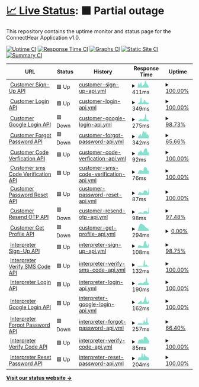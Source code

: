 # [📈 Live Status](https://ConnectHear.github.io/v1-app-uptime): <!--live status--> **🟧 Partial outage**

This repository contains the uptime monitor and status page for the ConnectHear Application v1.0.

[![Uptime CI](https://github.com/ConnectHear/v1-app-uptime/workflows/Uptime%20CI/badge.svg)](https://github.com/ConnectHear/v1-app-uptime/actions?query=workflow%3A%22Uptime+CI%22)
[![Response Time CI](https://github.com/ConnectHear/v1-app-uptime/workflows/Response%20Time%20CI/badge.svg)](https://github.com/ConnectHear/v1-app-uptime/actions?query=workflow%3A%22Response+Time+CI%22)
[![Graphs CI](https://github.com/ConnectHear/v1-app-uptime/workflows/Graphs%20CI/badge.svg)](https://github.com/ConnectHear/v1-app-uptime/actions?query=workflow%3A%22Graphs+CI%22)
[![Static Site CI](https://github.com/ConnectHear/v1-app-uptime/workflows/Static%20Site%20CI/badge.svg)](https://github.com/ConnectHear/v1-app-uptime/actions?query=workflow%3A%22Static+Site+CI%22)
[![Summary CI](https://github.com/ConnectHear/v1-app-uptime/workflows/Summary%20CI/badge.svg)](https://github.com/ConnectHear/v1-app-uptime/actions?query=workflow%3A%22Summary+CI%22)

<!--start: status pages-->
<!-- This summary is generated by Upptime (https://github.com/upptime/upptime) -->
<!-- Do not edit this manually, your changes will be overwritten -->
<!-- prettier-ignore -->
| URL | Status | History | Response Time | Uptime |
| --- | ------ | ------- | ------------- | ------ |
| <img alt="" src="https://icons.duckduckgo.com/ip3/app.connecthear.org.ico" height="13"> [Customer Sign-Up API](https://app.connecthear.org/api/v1/customer/sign-up) | 🟩 Up | [customer-sign-up-api.yml](https://github.com/ConnectHear/v1-app-uptime/commits/HEAD/history/customer-sign-up-api.yml) | <details><summary><img alt="Response time graph" src="./graphs/customer-sign-up-api/response-time-week.png" height="20"> 411ms</summary><br><a href="https://connecthear.github.io/v1-app-uptime/history/customer-sign-up-api"><img alt="Response time 411" src="https://img.shields.io/endpoint?url=https%3A%2F%2Fraw.githubusercontent.com%2FConnectHear%2Fv1-app-uptime%2FHEAD%2Fapi%2Fcustomer-sign-up-api%2Fresponse-time.json"></a><br><a href="https://connecthear.github.io/v1-app-uptime/history/customer-sign-up-api"><img alt="24-hour response time 411" src="https://img.shields.io/endpoint?url=https%3A%2F%2Fraw.githubusercontent.com%2FConnectHear%2Fv1-app-uptime%2FHEAD%2Fapi%2Fcustomer-sign-up-api%2Fresponse-time-day.json"></a><br><a href="https://connecthear.github.io/v1-app-uptime/history/customer-sign-up-api"><img alt="7-day response time 411" src="https://img.shields.io/endpoint?url=https%3A%2F%2Fraw.githubusercontent.com%2FConnectHear%2Fv1-app-uptime%2FHEAD%2Fapi%2Fcustomer-sign-up-api%2Fresponse-time-week.json"></a><br><a href="https://connecthear.github.io/v1-app-uptime/history/customer-sign-up-api"><img alt="30-day response time 411" src="https://img.shields.io/endpoint?url=https%3A%2F%2Fraw.githubusercontent.com%2FConnectHear%2Fv1-app-uptime%2FHEAD%2Fapi%2Fcustomer-sign-up-api%2Fresponse-time-month.json"></a><br><a href="https://connecthear.github.io/v1-app-uptime/history/customer-sign-up-api"><img alt="1-year response time 411" src="https://img.shields.io/endpoint?url=https%3A%2F%2Fraw.githubusercontent.com%2FConnectHear%2Fv1-app-uptime%2FHEAD%2Fapi%2Fcustomer-sign-up-api%2Fresponse-time-year.json"></a></details> | <details><summary><a href="https://connecthear.github.io/v1-app-uptime/history/customer-sign-up-api">100.00%</a></summary><a href="https://connecthear.github.io/v1-app-uptime/history/customer-sign-up-api"><img alt="All-time uptime 100.00%" src="https://img.shields.io/endpoint?url=https%3A%2F%2Fraw.githubusercontent.com%2FConnectHear%2Fv1-app-uptime%2FHEAD%2Fapi%2Fcustomer-sign-up-api%2Fuptime.json"></a><br><a href="https://connecthear.github.io/v1-app-uptime/history/customer-sign-up-api"><img alt="24-hour uptime 100.00%" src="https://img.shields.io/endpoint?url=https%3A%2F%2Fraw.githubusercontent.com%2FConnectHear%2Fv1-app-uptime%2FHEAD%2Fapi%2Fcustomer-sign-up-api%2Fuptime-day.json"></a><br><a href="https://connecthear.github.io/v1-app-uptime/history/customer-sign-up-api"><img alt="7-day uptime 100.00%" src="https://img.shields.io/endpoint?url=https%3A%2F%2Fraw.githubusercontent.com%2FConnectHear%2Fv1-app-uptime%2FHEAD%2Fapi%2Fcustomer-sign-up-api%2Fuptime-week.json"></a><br><a href="https://connecthear.github.io/v1-app-uptime/history/customer-sign-up-api"><img alt="30-day uptime 100.00%" src="https://img.shields.io/endpoint?url=https%3A%2F%2Fraw.githubusercontent.com%2FConnectHear%2Fv1-app-uptime%2FHEAD%2Fapi%2Fcustomer-sign-up-api%2Fuptime-month.json"></a><br><a href="https://connecthear.github.io/v1-app-uptime/history/customer-sign-up-api"><img alt="1-year uptime 100.00%" src="https://img.shields.io/endpoint?url=https%3A%2F%2Fraw.githubusercontent.com%2FConnectHear%2Fv1-app-uptime%2FHEAD%2Fapi%2Fcustomer-sign-up-api%2Fuptime-year.json"></a></details>
| <img alt="" src="https://icons.duckduckgo.com/ip3/app.connecthear.org.ico" height="13"> [Customer Login API](https://app.connecthear.org/api/v1/customer/login) | 🟩 Up | [customer-login-api.yml](https://github.com/ConnectHear/v1-app-uptime/commits/HEAD/history/customer-login-api.yml) | <details><summary><img alt="Response time graph" src="./graphs/customer-login-api/response-time-week.png" height="20"> 349ms</summary><br><a href="https://connecthear.github.io/v1-app-uptime/history/customer-login-api"><img alt="Response time 349" src="https://img.shields.io/endpoint?url=https%3A%2F%2Fraw.githubusercontent.com%2FConnectHear%2Fv1-app-uptime%2FHEAD%2Fapi%2Fcustomer-login-api%2Fresponse-time.json"></a><br><a href="https://connecthear.github.io/v1-app-uptime/history/customer-login-api"><img alt="24-hour response time 349" src="https://img.shields.io/endpoint?url=https%3A%2F%2Fraw.githubusercontent.com%2FConnectHear%2Fv1-app-uptime%2FHEAD%2Fapi%2Fcustomer-login-api%2Fresponse-time-day.json"></a><br><a href="https://connecthear.github.io/v1-app-uptime/history/customer-login-api"><img alt="7-day response time 349" src="https://img.shields.io/endpoint?url=https%3A%2F%2Fraw.githubusercontent.com%2FConnectHear%2Fv1-app-uptime%2FHEAD%2Fapi%2Fcustomer-login-api%2Fresponse-time-week.json"></a><br><a href="https://connecthear.github.io/v1-app-uptime/history/customer-login-api"><img alt="30-day response time 349" src="https://img.shields.io/endpoint?url=https%3A%2F%2Fraw.githubusercontent.com%2FConnectHear%2Fv1-app-uptime%2FHEAD%2Fapi%2Fcustomer-login-api%2Fresponse-time-month.json"></a><br><a href="https://connecthear.github.io/v1-app-uptime/history/customer-login-api"><img alt="1-year response time 349" src="https://img.shields.io/endpoint?url=https%3A%2F%2Fraw.githubusercontent.com%2FConnectHear%2Fv1-app-uptime%2FHEAD%2Fapi%2Fcustomer-login-api%2Fresponse-time-year.json"></a></details> | <details><summary><a href="https://connecthear.github.io/v1-app-uptime/history/customer-login-api">100.00%</a></summary><a href="https://connecthear.github.io/v1-app-uptime/history/customer-login-api"><img alt="All-time uptime 100.00%" src="https://img.shields.io/endpoint?url=https%3A%2F%2Fraw.githubusercontent.com%2FConnectHear%2Fv1-app-uptime%2FHEAD%2Fapi%2Fcustomer-login-api%2Fuptime.json"></a><br><a href="https://connecthear.github.io/v1-app-uptime/history/customer-login-api"><img alt="24-hour uptime 100.00%" src="https://img.shields.io/endpoint?url=https%3A%2F%2Fraw.githubusercontent.com%2FConnectHear%2Fv1-app-uptime%2FHEAD%2Fapi%2Fcustomer-login-api%2Fuptime-day.json"></a><br><a href="https://connecthear.github.io/v1-app-uptime/history/customer-login-api"><img alt="7-day uptime 100.00%" src="https://img.shields.io/endpoint?url=https%3A%2F%2Fraw.githubusercontent.com%2FConnectHear%2Fv1-app-uptime%2FHEAD%2Fapi%2Fcustomer-login-api%2Fuptime-week.json"></a><br><a href="https://connecthear.github.io/v1-app-uptime/history/customer-login-api"><img alt="30-day uptime 100.00%" src="https://img.shields.io/endpoint?url=https%3A%2F%2Fraw.githubusercontent.com%2FConnectHear%2Fv1-app-uptime%2FHEAD%2Fapi%2Fcustomer-login-api%2Fuptime-month.json"></a><br><a href="https://connecthear.github.io/v1-app-uptime/history/customer-login-api"><img alt="1-year uptime 100.00%" src="https://img.shields.io/endpoint?url=https%3A%2F%2Fraw.githubusercontent.com%2FConnectHear%2Fv1-app-uptime%2FHEAD%2Fapi%2Fcustomer-login-api%2Fuptime-year.json"></a></details>
| <img alt="" src="https://icons.duckduckgo.com/ip3/app.connecthear.org.ico" height="13"> [Customer Google Login API](https://app.connecthear.org/api/v1/customer/google-login) | 🟥 Down | [customer-google-login-api.yml](https://github.com/ConnectHear/v1-app-uptime/commits/HEAD/history/customer-google-login-api.yml) | <details><summary><img alt="Response time graph" src="./graphs/customer-google-login-api/response-time-week.png" height="20"> 275ms</summary><br><a href="https://connecthear.github.io/v1-app-uptime/history/customer-google-login-api"><img alt="Response time 275" src="https://img.shields.io/endpoint?url=https%3A%2F%2Fraw.githubusercontent.com%2FConnectHear%2Fv1-app-uptime%2FHEAD%2Fapi%2Fcustomer-google-login-api%2Fresponse-time.json"></a><br><a href="https://connecthear.github.io/v1-app-uptime/history/customer-google-login-api"><img alt="24-hour response time 275" src="https://img.shields.io/endpoint?url=https%3A%2F%2Fraw.githubusercontent.com%2FConnectHear%2Fv1-app-uptime%2FHEAD%2Fapi%2Fcustomer-google-login-api%2Fresponse-time-day.json"></a><br><a href="https://connecthear.github.io/v1-app-uptime/history/customer-google-login-api"><img alt="7-day response time 275" src="https://img.shields.io/endpoint?url=https%3A%2F%2Fraw.githubusercontent.com%2FConnectHear%2Fv1-app-uptime%2FHEAD%2Fapi%2Fcustomer-google-login-api%2Fresponse-time-week.json"></a><br><a href="https://connecthear.github.io/v1-app-uptime/history/customer-google-login-api"><img alt="30-day response time 275" src="https://img.shields.io/endpoint?url=https%3A%2F%2Fraw.githubusercontent.com%2FConnectHear%2Fv1-app-uptime%2FHEAD%2Fapi%2Fcustomer-google-login-api%2Fresponse-time-month.json"></a><br><a href="https://connecthear.github.io/v1-app-uptime/history/customer-google-login-api"><img alt="1-year response time 275" src="https://img.shields.io/endpoint?url=https%3A%2F%2Fraw.githubusercontent.com%2FConnectHear%2Fv1-app-uptime%2FHEAD%2Fapi%2Fcustomer-google-login-api%2Fresponse-time-year.json"></a></details> | <details><summary><a href="https://connecthear.github.io/v1-app-uptime/history/customer-google-login-api">98.73%</a></summary><a href="https://connecthear.github.io/v1-app-uptime/history/customer-google-login-api"><img alt="All-time uptime 98.73%" src="https://img.shields.io/endpoint?url=https%3A%2F%2Fraw.githubusercontent.com%2FConnectHear%2Fv1-app-uptime%2FHEAD%2Fapi%2Fcustomer-google-login-api%2Fuptime.json"></a><br><a href="https://connecthear.github.io/v1-app-uptime/history/customer-google-login-api"><img alt="24-hour uptime 98.73%" src="https://img.shields.io/endpoint?url=https%3A%2F%2Fraw.githubusercontent.com%2FConnectHear%2Fv1-app-uptime%2FHEAD%2Fapi%2Fcustomer-google-login-api%2Fuptime-day.json"></a><br><a href="https://connecthear.github.io/v1-app-uptime/history/customer-google-login-api"><img alt="7-day uptime 98.73%" src="https://img.shields.io/endpoint?url=https%3A%2F%2Fraw.githubusercontent.com%2FConnectHear%2Fv1-app-uptime%2FHEAD%2Fapi%2Fcustomer-google-login-api%2Fuptime-week.json"></a><br><a href="https://connecthear.github.io/v1-app-uptime/history/customer-google-login-api"><img alt="30-day uptime 98.73%" src="https://img.shields.io/endpoint?url=https%3A%2F%2Fraw.githubusercontent.com%2FConnectHear%2Fv1-app-uptime%2FHEAD%2Fapi%2Fcustomer-google-login-api%2Fuptime-month.json"></a><br><a href="https://connecthear.github.io/v1-app-uptime/history/customer-google-login-api"><img alt="1-year uptime 98.73%" src="https://img.shields.io/endpoint?url=https%3A%2F%2Fraw.githubusercontent.com%2FConnectHear%2Fv1-app-uptime%2FHEAD%2Fapi%2Fcustomer-google-login-api%2Fuptime-year.json"></a></details>
| <img alt="" src="https://icons.duckduckgo.com/ip3/app.connecthear.org.ico" height="13"> [Customer Forgot Password API](https://app.connecthear.org/api/v1/customer/forgot-password) | 🟥 Down | [customer-forgot-password-api.yml](https://github.com/ConnectHear/v1-app-uptime/commits/HEAD/history/customer-forgot-password-api.yml) | <details><summary><img alt="Response time graph" src="./graphs/customer-forgot-password-api/response-time-week.png" height="20"> 342ms</summary><br><a href="https://connecthear.github.io/v1-app-uptime/history/customer-forgot-password-api"><img alt="Response time 342" src="https://img.shields.io/endpoint?url=https%3A%2F%2Fraw.githubusercontent.com%2FConnectHear%2Fv1-app-uptime%2FHEAD%2Fapi%2Fcustomer-forgot-password-api%2Fresponse-time.json"></a><br><a href="https://connecthear.github.io/v1-app-uptime/history/customer-forgot-password-api"><img alt="24-hour response time 342" src="https://img.shields.io/endpoint?url=https%3A%2F%2Fraw.githubusercontent.com%2FConnectHear%2Fv1-app-uptime%2FHEAD%2Fapi%2Fcustomer-forgot-password-api%2Fresponse-time-day.json"></a><br><a href="https://connecthear.github.io/v1-app-uptime/history/customer-forgot-password-api"><img alt="7-day response time 342" src="https://img.shields.io/endpoint?url=https%3A%2F%2Fraw.githubusercontent.com%2FConnectHear%2Fv1-app-uptime%2FHEAD%2Fapi%2Fcustomer-forgot-password-api%2Fresponse-time-week.json"></a><br><a href="https://connecthear.github.io/v1-app-uptime/history/customer-forgot-password-api"><img alt="30-day response time 342" src="https://img.shields.io/endpoint?url=https%3A%2F%2Fraw.githubusercontent.com%2FConnectHear%2Fv1-app-uptime%2FHEAD%2Fapi%2Fcustomer-forgot-password-api%2Fresponse-time-month.json"></a><br><a href="https://connecthear.github.io/v1-app-uptime/history/customer-forgot-password-api"><img alt="1-year response time 342" src="https://img.shields.io/endpoint?url=https%3A%2F%2Fraw.githubusercontent.com%2FConnectHear%2Fv1-app-uptime%2FHEAD%2Fapi%2Fcustomer-forgot-password-api%2Fresponse-time-year.json"></a></details> | <details><summary><a href="https://connecthear.github.io/v1-app-uptime/history/customer-forgot-password-api">65.66%</a></summary><a href="https://connecthear.github.io/v1-app-uptime/history/customer-forgot-password-api"><img alt="All-time uptime 65.66%" src="https://img.shields.io/endpoint?url=https%3A%2F%2Fraw.githubusercontent.com%2FConnectHear%2Fv1-app-uptime%2FHEAD%2Fapi%2Fcustomer-forgot-password-api%2Fuptime.json"></a><br><a href="https://connecthear.github.io/v1-app-uptime/history/customer-forgot-password-api"><img alt="24-hour uptime 65.66%" src="https://img.shields.io/endpoint?url=https%3A%2F%2Fraw.githubusercontent.com%2FConnectHear%2Fv1-app-uptime%2FHEAD%2Fapi%2Fcustomer-forgot-password-api%2Fuptime-day.json"></a><br><a href="https://connecthear.github.io/v1-app-uptime/history/customer-forgot-password-api"><img alt="7-day uptime 65.66%" src="https://img.shields.io/endpoint?url=https%3A%2F%2Fraw.githubusercontent.com%2FConnectHear%2Fv1-app-uptime%2FHEAD%2Fapi%2Fcustomer-forgot-password-api%2Fuptime-week.json"></a><br><a href="https://connecthear.github.io/v1-app-uptime/history/customer-forgot-password-api"><img alt="30-day uptime 65.66%" src="https://img.shields.io/endpoint?url=https%3A%2F%2Fraw.githubusercontent.com%2FConnectHear%2Fv1-app-uptime%2FHEAD%2Fapi%2Fcustomer-forgot-password-api%2Fuptime-month.json"></a><br><a href="https://connecthear.github.io/v1-app-uptime/history/customer-forgot-password-api"><img alt="1-year uptime 65.66%" src="https://img.shields.io/endpoint?url=https%3A%2F%2Fraw.githubusercontent.com%2FConnectHear%2Fv1-app-uptime%2FHEAD%2Fapi%2Fcustomer-forgot-password-api%2Fuptime-year.json"></a></details>
| <img alt="" src="https://icons.duckduckgo.com/ip3/app.connecthear.org.ico" height="13"> [Customer Code Verfication API](https://app.connecthear.org/api/v1/customer/verify-code) | 🟩 Up | [customer-code-verfication-api.yml](https://github.com/ConnectHear/v1-app-uptime/commits/HEAD/history/customer-code-verfication-api.yml) | <details><summary><img alt="Response time graph" src="./graphs/customer-code-verfication-api/response-time-week.png" height="20"> 92ms</summary><br><a href="https://connecthear.github.io/v1-app-uptime/history/customer-code-verfication-api"><img alt="Response time 92" src="https://img.shields.io/endpoint?url=https%3A%2F%2Fraw.githubusercontent.com%2FConnectHear%2Fv1-app-uptime%2FHEAD%2Fapi%2Fcustomer-code-verfication-api%2Fresponse-time.json"></a><br><a href="https://connecthear.github.io/v1-app-uptime/history/customer-code-verfication-api"><img alt="24-hour response time 92" src="https://img.shields.io/endpoint?url=https%3A%2F%2Fraw.githubusercontent.com%2FConnectHear%2Fv1-app-uptime%2FHEAD%2Fapi%2Fcustomer-code-verfication-api%2Fresponse-time-day.json"></a><br><a href="https://connecthear.github.io/v1-app-uptime/history/customer-code-verfication-api"><img alt="7-day response time 92" src="https://img.shields.io/endpoint?url=https%3A%2F%2Fraw.githubusercontent.com%2FConnectHear%2Fv1-app-uptime%2FHEAD%2Fapi%2Fcustomer-code-verfication-api%2Fresponse-time-week.json"></a><br><a href="https://connecthear.github.io/v1-app-uptime/history/customer-code-verfication-api"><img alt="30-day response time 92" src="https://img.shields.io/endpoint?url=https%3A%2F%2Fraw.githubusercontent.com%2FConnectHear%2Fv1-app-uptime%2FHEAD%2Fapi%2Fcustomer-code-verfication-api%2Fresponse-time-month.json"></a><br><a href="https://connecthear.github.io/v1-app-uptime/history/customer-code-verfication-api"><img alt="1-year response time 92" src="https://img.shields.io/endpoint?url=https%3A%2F%2Fraw.githubusercontent.com%2FConnectHear%2Fv1-app-uptime%2FHEAD%2Fapi%2Fcustomer-code-verfication-api%2Fresponse-time-year.json"></a></details> | <details><summary><a href="https://connecthear.github.io/v1-app-uptime/history/customer-code-verfication-api">100.00%</a></summary><a href="https://connecthear.github.io/v1-app-uptime/history/customer-code-verfication-api"><img alt="All-time uptime 100.00%" src="https://img.shields.io/endpoint?url=https%3A%2F%2Fraw.githubusercontent.com%2FConnectHear%2Fv1-app-uptime%2FHEAD%2Fapi%2Fcustomer-code-verfication-api%2Fuptime.json"></a><br><a href="https://connecthear.github.io/v1-app-uptime/history/customer-code-verfication-api"><img alt="24-hour uptime 100.00%" src="https://img.shields.io/endpoint?url=https%3A%2F%2Fraw.githubusercontent.com%2FConnectHear%2Fv1-app-uptime%2FHEAD%2Fapi%2Fcustomer-code-verfication-api%2Fuptime-day.json"></a><br><a href="https://connecthear.github.io/v1-app-uptime/history/customer-code-verfication-api"><img alt="7-day uptime 100.00%" src="https://img.shields.io/endpoint?url=https%3A%2F%2Fraw.githubusercontent.com%2FConnectHear%2Fv1-app-uptime%2FHEAD%2Fapi%2Fcustomer-code-verfication-api%2Fuptime-week.json"></a><br><a href="https://connecthear.github.io/v1-app-uptime/history/customer-code-verfication-api"><img alt="30-day uptime 100.00%" src="https://img.shields.io/endpoint?url=https%3A%2F%2Fraw.githubusercontent.com%2FConnectHear%2Fv1-app-uptime%2FHEAD%2Fapi%2Fcustomer-code-verfication-api%2Fuptime-month.json"></a><br><a href="https://connecthear.github.io/v1-app-uptime/history/customer-code-verfication-api"><img alt="1-year uptime 100.00%" src="https://img.shields.io/endpoint?url=https%3A%2F%2Fraw.githubusercontent.com%2FConnectHear%2Fv1-app-uptime%2FHEAD%2Fapi%2Fcustomer-code-verfication-api%2Fuptime-year.json"></a></details>
| <img alt="" src="https://icons.duckduckgo.com/ip3/app.connecthear.org.ico" height="13"> [Customer sms Code Verification API](https://app.connecthear.org/api/v1/customer/verify-sms-code) | 🟩 Up | [customer-sms-code-verification-api.yml](https://github.com/ConnectHear/v1-app-uptime/commits/HEAD/history/customer-sms-code-verification-api.yml) | <details><summary><img alt="Response time graph" src="./graphs/customer-sms-code-verification-api/response-time-week.png" height="20"> 76ms</summary><br><a href="https://connecthear.github.io/v1-app-uptime/history/customer-sms-code-verification-api"><img alt="Response time 76" src="https://img.shields.io/endpoint?url=https%3A%2F%2Fraw.githubusercontent.com%2FConnectHear%2Fv1-app-uptime%2FHEAD%2Fapi%2Fcustomer-sms-code-verification-api%2Fresponse-time.json"></a><br><a href="https://connecthear.github.io/v1-app-uptime/history/customer-sms-code-verification-api"><img alt="24-hour response time 76" src="https://img.shields.io/endpoint?url=https%3A%2F%2Fraw.githubusercontent.com%2FConnectHear%2Fv1-app-uptime%2FHEAD%2Fapi%2Fcustomer-sms-code-verification-api%2Fresponse-time-day.json"></a><br><a href="https://connecthear.github.io/v1-app-uptime/history/customer-sms-code-verification-api"><img alt="7-day response time 76" src="https://img.shields.io/endpoint?url=https%3A%2F%2Fraw.githubusercontent.com%2FConnectHear%2Fv1-app-uptime%2FHEAD%2Fapi%2Fcustomer-sms-code-verification-api%2Fresponse-time-week.json"></a><br><a href="https://connecthear.github.io/v1-app-uptime/history/customer-sms-code-verification-api"><img alt="30-day response time 76" src="https://img.shields.io/endpoint?url=https%3A%2F%2Fraw.githubusercontent.com%2FConnectHear%2Fv1-app-uptime%2FHEAD%2Fapi%2Fcustomer-sms-code-verification-api%2Fresponse-time-month.json"></a><br><a href="https://connecthear.github.io/v1-app-uptime/history/customer-sms-code-verification-api"><img alt="1-year response time 76" src="https://img.shields.io/endpoint?url=https%3A%2F%2Fraw.githubusercontent.com%2FConnectHear%2Fv1-app-uptime%2FHEAD%2Fapi%2Fcustomer-sms-code-verification-api%2Fresponse-time-year.json"></a></details> | <details><summary><a href="https://connecthear.github.io/v1-app-uptime/history/customer-sms-code-verification-api">100.00%</a></summary><a href="https://connecthear.github.io/v1-app-uptime/history/customer-sms-code-verification-api"><img alt="All-time uptime 100.00%" src="https://img.shields.io/endpoint?url=https%3A%2F%2Fraw.githubusercontent.com%2FConnectHear%2Fv1-app-uptime%2FHEAD%2Fapi%2Fcustomer-sms-code-verification-api%2Fuptime.json"></a><br><a href="https://connecthear.github.io/v1-app-uptime/history/customer-sms-code-verification-api"><img alt="24-hour uptime 100.00%" src="https://img.shields.io/endpoint?url=https%3A%2F%2Fraw.githubusercontent.com%2FConnectHear%2Fv1-app-uptime%2FHEAD%2Fapi%2Fcustomer-sms-code-verification-api%2Fuptime-day.json"></a><br><a href="https://connecthear.github.io/v1-app-uptime/history/customer-sms-code-verification-api"><img alt="7-day uptime 100.00%" src="https://img.shields.io/endpoint?url=https%3A%2F%2Fraw.githubusercontent.com%2FConnectHear%2Fv1-app-uptime%2FHEAD%2Fapi%2Fcustomer-sms-code-verification-api%2Fuptime-week.json"></a><br><a href="https://connecthear.github.io/v1-app-uptime/history/customer-sms-code-verification-api"><img alt="30-day uptime 100.00%" src="https://img.shields.io/endpoint?url=https%3A%2F%2Fraw.githubusercontent.com%2FConnectHear%2Fv1-app-uptime%2FHEAD%2Fapi%2Fcustomer-sms-code-verification-api%2Fuptime-month.json"></a><br><a href="https://connecthear.github.io/v1-app-uptime/history/customer-sms-code-verification-api"><img alt="1-year uptime 100.00%" src="https://img.shields.io/endpoint?url=https%3A%2F%2Fraw.githubusercontent.com%2FConnectHear%2Fv1-app-uptime%2FHEAD%2Fapi%2Fcustomer-sms-code-verification-api%2Fuptime-year.json"></a></details>
| <img alt="" src="https://icons.duckduckgo.com/ip3/app.connecthear.org.ico" height="13"> [Customer Password Reset API](https://app.connecthear.org/api/v1/customer/reset-password) | 🟩 Up | [customer-password-reset-api.yml](https://github.com/ConnectHear/v1-app-uptime/commits/HEAD/history/customer-password-reset-api.yml) | <details><summary><img alt="Response time graph" src="./graphs/customer-password-reset-api/response-time-week.png" height="20"> 87ms</summary><br><a href="https://connecthear.github.io/v1-app-uptime/history/customer-password-reset-api"><img alt="Response time 87" src="https://img.shields.io/endpoint?url=https%3A%2F%2Fraw.githubusercontent.com%2FConnectHear%2Fv1-app-uptime%2FHEAD%2Fapi%2Fcustomer-password-reset-api%2Fresponse-time.json"></a><br><a href="https://connecthear.github.io/v1-app-uptime/history/customer-password-reset-api"><img alt="24-hour response time 87" src="https://img.shields.io/endpoint?url=https%3A%2F%2Fraw.githubusercontent.com%2FConnectHear%2Fv1-app-uptime%2FHEAD%2Fapi%2Fcustomer-password-reset-api%2Fresponse-time-day.json"></a><br><a href="https://connecthear.github.io/v1-app-uptime/history/customer-password-reset-api"><img alt="7-day response time 87" src="https://img.shields.io/endpoint?url=https%3A%2F%2Fraw.githubusercontent.com%2FConnectHear%2Fv1-app-uptime%2FHEAD%2Fapi%2Fcustomer-password-reset-api%2Fresponse-time-week.json"></a><br><a href="https://connecthear.github.io/v1-app-uptime/history/customer-password-reset-api"><img alt="30-day response time 87" src="https://img.shields.io/endpoint?url=https%3A%2F%2Fraw.githubusercontent.com%2FConnectHear%2Fv1-app-uptime%2FHEAD%2Fapi%2Fcustomer-password-reset-api%2Fresponse-time-month.json"></a><br><a href="https://connecthear.github.io/v1-app-uptime/history/customer-password-reset-api"><img alt="1-year response time 87" src="https://img.shields.io/endpoint?url=https%3A%2F%2Fraw.githubusercontent.com%2FConnectHear%2Fv1-app-uptime%2FHEAD%2Fapi%2Fcustomer-password-reset-api%2Fresponse-time-year.json"></a></details> | <details><summary><a href="https://connecthear.github.io/v1-app-uptime/history/customer-password-reset-api">100.00%</a></summary><a href="https://connecthear.github.io/v1-app-uptime/history/customer-password-reset-api"><img alt="All-time uptime 100.00%" src="https://img.shields.io/endpoint?url=https%3A%2F%2Fraw.githubusercontent.com%2FConnectHear%2Fv1-app-uptime%2FHEAD%2Fapi%2Fcustomer-password-reset-api%2Fuptime.json"></a><br><a href="https://connecthear.github.io/v1-app-uptime/history/customer-password-reset-api"><img alt="24-hour uptime 100.00%" src="https://img.shields.io/endpoint?url=https%3A%2F%2Fraw.githubusercontent.com%2FConnectHear%2Fv1-app-uptime%2FHEAD%2Fapi%2Fcustomer-password-reset-api%2Fuptime-day.json"></a><br><a href="https://connecthear.github.io/v1-app-uptime/history/customer-password-reset-api"><img alt="7-day uptime 100.00%" src="https://img.shields.io/endpoint?url=https%3A%2F%2Fraw.githubusercontent.com%2FConnectHear%2Fv1-app-uptime%2FHEAD%2Fapi%2Fcustomer-password-reset-api%2Fuptime-week.json"></a><br><a href="https://connecthear.github.io/v1-app-uptime/history/customer-password-reset-api"><img alt="30-day uptime 100.00%" src="https://img.shields.io/endpoint?url=https%3A%2F%2Fraw.githubusercontent.com%2FConnectHear%2Fv1-app-uptime%2FHEAD%2Fapi%2Fcustomer-password-reset-api%2Fuptime-month.json"></a><br><a href="https://connecthear.github.io/v1-app-uptime/history/customer-password-reset-api"><img alt="1-year uptime 100.00%" src="https://img.shields.io/endpoint?url=https%3A%2F%2Fraw.githubusercontent.com%2FConnectHear%2Fv1-app-uptime%2FHEAD%2Fapi%2Fcustomer-password-reset-api%2Fuptime-year.json"></a></details>
| <img alt="" src="https://icons.duckduckgo.com/ip3/app.connecthear.org.ico" height="13"> [Customer Resend OTP API](https://app.connecthear.org/api/v1/customer/resend-otp) | 🟥 Down | [customer-resend-otp-api.yml](https://github.com/ConnectHear/v1-app-uptime/commits/HEAD/history/customer-resend-otp-api.yml) | <details><summary><img alt="Response time graph" src="./graphs/customer-resend-otp-api/response-time-week.png" height="20"> 98ms</summary><br><a href="https://connecthear.github.io/v1-app-uptime/history/customer-resend-otp-api"><img alt="Response time 98" src="https://img.shields.io/endpoint?url=https%3A%2F%2Fraw.githubusercontent.com%2FConnectHear%2Fv1-app-uptime%2FHEAD%2Fapi%2Fcustomer-resend-otp-api%2Fresponse-time.json"></a><br><a href="https://connecthear.github.io/v1-app-uptime/history/customer-resend-otp-api"><img alt="24-hour response time 98" src="https://img.shields.io/endpoint?url=https%3A%2F%2Fraw.githubusercontent.com%2FConnectHear%2Fv1-app-uptime%2FHEAD%2Fapi%2Fcustomer-resend-otp-api%2Fresponse-time-day.json"></a><br><a href="https://connecthear.github.io/v1-app-uptime/history/customer-resend-otp-api"><img alt="7-day response time 98" src="https://img.shields.io/endpoint?url=https%3A%2F%2Fraw.githubusercontent.com%2FConnectHear%2Fv1-app-uptime%2FHEAD%2Fapi%2Fcustomer-resend-otp-api%2Fresponse-time-week.json"></a><br><a href="https://connecthear.github.io/v1-app-uptime/history/customer-resend-otp-api"><img alt="30-day response time 98" src="https://img.shields.io/endpoint?url=https%3A%2F%2Fraw.githubusercontent.com%2FConnectHear%2Fv1-app-uptime%2FHEAD%2Fapi%2Fcustomer-resend-otp-api%2Fresponse-time-month.json"></a><br><a href="https://connecthear.github.io/v1-app-uptime/history/customer-resend-otp-api"><img alt="1-year response time 98" src="https://img.shields.io/endpoint?url=https%3A%2F%2Fraw.githubusercontent.com%2FConnectHear%2Fv1-app-uptime%2FHEAD%2Fapi%2Fcustomer-resend-otp-api%2Fresponse-time-year.json"></a></details> | <details><summary><a href="https://connecthear.github.io/v1-app-uptime/history/customer-resend-otp-api">97.48%</a></summary><a href="https://connecthear.github.io/v1-app-uptime/history/customer-resend-otp-api"><img alt="All-time uptime 97.48%" src="https://img.shields.io/endpoint?url=https%3A%2F%2Fraw.githubusercontent.com%2FConnectHear%2Fv1-app-uptime%2FHEAD%2Fapi%2Fcustomer-resend-otp-api%2Fuptime.json"></a><br><a href="https://connecthear.github.io/v1-app-uptime/history/customer-resend-otp-api"><img alt="24-hour uptime 97.48%" src="https://img.shields.io/endpoint?url=https%3A%2F%2Fraw.githubusercontent.com%2FConnectHear%2Fv1-app-uptime%2FHEAD%2Fapi%2Fcustomer-resend-otp-api%2Fuptime-day.json"></a><br><a href="https://connecthear.github.io/v1-app-uptime/history/customer-resend-otp-api"><img alt="7-day uptime 97.48%" src="https://img.shields.io/endpoint?url=https%3A%2F%2Fraw.githubusercontent.com%2FConnectHear%2Fv1-app-uptime%2FHEAD%2Fapi%2Fcustomer-resend-otp-api%2Fuptime-week.json"></a><br><a href="https://connecthear.github.io/v1-app-uptime/history/customer-resend-otp-api"><img alt="30-day uptime 97.48%" src="https://img.shields.io/endpoint?url=https%3A%2F%2Fraw.githubusercontent.com%2FConnectHear%2Fv1-app-uptime%2FHEAD%2Fapi%2Fcustomer-resend-otp-api%2Fuptime-month.json"></a><br><a href="https://connecthear.github.io/v1-app-uptime/history/customer-resend-otp-api"><img alt="1-year uptime 97.48%" src="https://img.shields.io/endpoint?url=https%3A%2F%2Fraw.githubusercontent.com%2FConnectHear%2Fv1-app-uptime%2FHEAD%2Fapi%2Fcustomer-resend-otp-api%2Fuptime-year.json"></a></details>
| <img alt="" src="https://icons.duckduckgo.com/ip3/app.connecthear.org.ico" height="13"> [Customer Get Profile API](https://app.connecthear.org/api/v1/customer/get-profile) | 🟥 Down | [customer-get-profile-api.yml](https://github.com/ConnectHear/v1-app-uptime/commits/HEAD/history/customer-get-profile-api.yml) | <details><summary><img alt="Response time graph" src="./graphs/customer-get-profile-api/response-time-week.png" height="20"> 294ms</summary><br><a href="https://connecthear.github.io/v1-app-uptime/history/customer-get-profile-api"><img alt="Response time 294" src="https://img.shields.io/endpoint?url=https%3A%2F%2Fraw.githubusercontent.com%2FConnectHear%2Fv1-app-uptime%2FHEAD%2Fapi%2Fcustomer-get-profile-api%2Fresponse-time.json"></a><br><a href="https://connecthear.github.io/v1-app-uptime/history/customer-get-profile-api"><img alt="24-hour response time 294" src="https://img.shields.io/endpoint?url=https%3A%2F%2Fraw.githubusercontent.com%2FConnectHear%2Fv1-app-uptime%2FHEAD%2Fapi%2Fcustomer-get-profile-api%2Fresponse-time-day.json"></a><br><a href="https://connecthear.github.io/v1-app-uptime/history/customer-get-profile-api"><img alt="7-day response time 294" src="https://img.shields.io/endpoint?url=https%3A%2F%2Fraw.githubusercontent.com%2FConnectHear%2Fv1-app-uptime%2FHEAD%2Fapi%2Fcustomer-get-profile-api%2Fresponse-time-week.json"></a><br><a href="https://connecthear.github.io/v1-app-uptime/history/customer-get-profile-api"><img alt="30-day response time 294" src="https://img.shields.io/endpoint?url=https%3A%2F%2Fraw.githubusercontent.com%2FConnectHear%2Fv1-app-uptime%2FHEAD%2Fapi%2Fcustomer-get-profile-api%2Fresponse-time-month.json"></a><br><a href="https://connecthear.github.io/v1-app-uptime/history/customer-get-profile-api"><img alt="1-year response time 294" src="https://img.shields.io/endpoint?url=https%3A%2F%2Fraw.githubusercontent.com%2FConnectHear%2Fv1-app-uptime%2FHEAD%2Fapi%2Fcustomer-get-profile-api%2Fresponse-time-year.json"></a></details> | <details><summary><a href="https://connecthear.github.io/v1-app-uptime/history/customer-get-profile-api">0.00%</a></summary><a href="https://connecthear.github.io/v1-app-uptime/history/customer-get-profile-api"><img alt="All-time uptime 0.00%" src="https://img.shields.io/endpoint?url=https%3A%2F%2Fraw.githubusercontent.com%2FConnectHear%2Fv1-app-uptime%2FHEAD%2Fapi%2Fcustomer-get-profile-api%2Fuptime.json"></a><br><a href="https://connecthear.github.io/v1-app-uptime/history/customer-get-profile-api"><img alt="24-hour uptime 0.00%" src="https://img.shields.io/endpoint?url=https%3A%2F%2Fraw.githubusercontent.com%2FConnectHear%2Fv1-app-uptime%2FHEAD%2Fapi%2Fcustomer-get-profile-api%2Fuptime-day.json"></a><br><a href="https://connecthear.github.io/v1-app-uptime/history/customer-get-profile-api"><img alt="7-day uptime 0.00%" src="https://img.shields.io/endpoint?url=https%3A%2F%2Fraw.githubusercontent.com%2FConnectHear%2Fv1-app-uptime%2FHEAD%2Fapi%2Fcustomer-get-profile-api%2Fuptime-week.json"></a><br><a href="https://connecthear.github.io/v1-app-uptime/history/customer-get-profile-api"><img alt="30-day uptime 0.00%" src="https://img.shields.io/endpoint?url=https%3A%2F%2Fraw.githubusercontent.com%2FConnectHear%2Fv1-app-uptime%2FHEAD%2Fapi%2Fcustomer-get-profile-api%2Fuptime-month.json"></a><br><a href="https://connecthear.github.io/v1-app-uptime/history/customer-get-profile-api"><img alt="1-year uptime 0.00%" src="https://img.shields.io/endpoint?url=https%3A%2F%2Fraw.githubusercontent.com%2FConnectHear%2Fv1-app-uptime%2FHEAD%2Fapi%2Fcustomer-get-profile-api%2Fuptime-year.json"></a></details>
| <img alt="" src="https://icons.duckduckgo.com/ip3/app.connecthear.org.ico" height="13"> [Interpreter Sign-Up API](https://app.connecthear.org/api/v1/interpreter/sign-up) | 🟩 Up | [interpreter-sign-up-api.yml](https://github.com/ConnectHear/v1-app-uptime/commits/HEAD/history/interpreter-sign-up-api.yml) | <details><summary><img alt="Response time graph" src="./graphs/interpreter-sign-up-api/response-time-week.png" height="20"> 108ms</summary><br><a href="https://connecthear.github.io/v1-app-uptime/history/interpreter-sign-up-api"><img alt="Response time 108" src="https://img.shields.io/endpoint?url=https%3A%2F%2Fraw.githubusercontent.com%2FConnectHear%2Fv1-app-uptime%2FHEAD%2Fapi%2Finterpreter-sign-up-api%2Fresponse-time.json"></a><br><a href="https://connecthear.github.io/v1-app-uptime/history/interpreter-sign-up-api"><img alt="24-hour response time 108" src="https://img.shields.io/endpoint?url=https%3A%2F%2Fraw.githubusercontent.com%2FConnectHear%2Fv1-app-uptime%2FHEAD%2Fapi%2Finterpreter-sign-up-api%2Fresponse-time-day.json"></a><br><a href="https://connecthear.github.io/v1-app-uptime/history/interpreter-sign-up-api"><img alt="7-day response time 108" src="https://img.shields.io/endpoint?url=https%3A%2F%2Fraw.githubusercontent.com%2FConnectHear%2Fv1-app-uptime%2FHEAD%2Fapi%2Finterpreter-sign-up-api%2Fresponse-time-week.json"></a><br><a href="https://connecthear.github.io/v1-app-uptime/history/interpreter-sign-up-api"><img alt="30-day response time 108" src="https://img.shields.io/endpoint?url=https%3A%2F%2Fraw.githubusercontent.com%2FConnectHear%2Fv1-app-uptime%2FHEAD%2Fapi%2Finterpreter-sign-up-api%2Fresponse-time-month.json"></a><br><a href="https://connecthear.github.io/v1-app-uptime/history/interpreter-sign-up-api"><img alt="1-year response time 108" src="https://img.shields.io/endpoint?url=https%3A%2F%2Fraw.githubusercontent.com%2FConnectHear%2Fv1-app-uptime%2FHEAD%2Fapi%2Finterpreter-sign-up-api%2Fresponse-time-year.json"></a></details> | <details><summary><a href="https://connecthear.github.io/v1-app-uptime/history/interpreter-sign-up-api">98.75%</a></summary><a href="https://connecthear.github.io/v1-app-uptime/history/interpreter-sign-up-api"><img alt="All-time uptime 98.75%" src="https://img.shields.io/endpoint?url=https%3A%2F%2Fraw.githubusercontent.com%2FConnectHear%2Fv1-app-uptime%2FHEAD%2Fapi%2Finterpreter-sign-up-api%2Fuptime.json"></a><br><a href="https://connecthear.github.io/v1-app-uptime/history/interpreter-sign-up-api"><img alt="24-hour uptime 98.75%" src="https://img.shields.io/endpoint?url=https%3A%2F%2Fraw.githubusercontent.com%2FConnectHear%2Fv1-app-uptime%2FHEAD%2Fapi%2Finterpreter-sign-up-api%2Fuptime-day.json"></a><br><a href="https://connecthear.github.io/v1-app-uptime/history/interpreter-sign-up-api"><img alt="7-day uptime 98.75%" src="https://img.shields.io/endpoint?url=https%3A%2F%2Fraw.githubusercontent.com%2FConnectHear%2Fv1-app-uptime%2FHEAD%2Fapi%2Finterpreter-sign-up-api%2Fuptime-week.json"></a><br><a href="https://connecthear.github.io/v1-app-uptime/history/interpreter-sign-up-api"><img alt="30-day uptime 98.75%" src="https://img.shields.io/endpoint?url=https%3A%2F%2Fraw.githubusercontent.com%2FConnectHear%2Fv1-app-uptime%2FHEAD%2Fapi%2Finterpreter-sign-up-api%2Fuptime-month.json"></a><br><a href="https://connecthear.github.io/v1-app-uptime/history/interpreter-sign-up-api"><img alt="1-year uptime 98.75%" src="https://img.shields.io/endpoint?url=https%3A%2F%2Fraw.githubusercontent.com%2FConnectHear%2Fv1-app-uptime%2FHEAD%2Fapi%2Finterpreter-sign-up-api%2Fuptime-year.json"></a></details>
| <img alt="" src="https://icons.duckduckgo.com/ip3/app.connecthear.org.ico" height="13"> [Interpreter Verify SMS Code API](https://app.connecthear.org/api/v1/interpreter/verify-sms-code) | 🟩 Up | [interpreter-verify-sms-code-api.yml](https://github.com/ConnectHear/v1-app-uptime/commits/HEAD/history/interpreter-verify-sms-code-api.yml) | <details><summary><img alt="Response time graph" src="./graphs/interpreter-verify-sms-code-api/response-time-week.png" height="20"> 132ms</summary><br><a href="https://connecthear.github.io/v1-app-uptime/history/interpreter-verify-sms-code-api"><img alt="Response time 132" src="https://img.shields.io/endpoint?url=https%3A%2F%2Fraw.githubusercontent.com%2FConnectHear%2Fv1-app-uptime%2FHEAD%2Fapi%2Finterpreter-verify-sms-code-api%2Fresponse-time.json"></a><br><a href="https://connecthear.github.io/v1-app-uptime/history/interpreter-verify-sms-code-api"><img alt="24-hour response time 132" src="https://img.shields.io/endpoint?url=https%3A%2F%2Fraw.githubusercontent.com%2FConnectHear%2Fv1-app-uptime%2FHEAD%2Fapi%2Finterpreter-verify-sms-code-api%2Fresponse-time-day.json"></a><br><a href="https://connecthear.github.io/v1-app-uptime/history/interpreter-verify-sms-code-api"><img alt="7-day response time 132" src="https://img.shields.io/endpoint?url=https%3A%2F%2Fraw.githubusercontent.com%2FConnectHear%2Fv1-app-uptime%2FHEAD%2Fapi%2Finterpreter-verify-sms-code-api%2Fresponse-time-week.json"></a><br><a href="https://connecthear.github.io/v1-app-uptime/history/interpreter-verify-sms-code-api"><img alt="30-day response time 132" src="https://img.shields.io/endpoint?url=https%3A%2F%2Fraw.githubusercontent.com%2FConnectHear%2Fv1-app-uptime%2FHEAD%2Fapi%2Finterpreter-verify-sms-code-api%2Fresponse-time-month.json"></a><br><a href="https://connecthear.github.io/v1-app-uptime/history/interpreter-verify-sms-code-api"><img alt="1-year response time 132" src="https://img.shields.io/endpoint?url=https%3A%2F%2Fraw.githubusercontent.com%2FConnectHear%2Fv1-app-uptime%2FHEAD%2Fapi%2Finterpreter-verify-sms-code-api%2Fresponse-time-year.json"></a></details> | <details><summary><a href="https://connecthear.github.io/v1-app-uptime/history/interpreter-verify-sms-code-api">100.00%</a></summary><a href="https://connecthear.github.io/v1-app-uptime/history/interpreter-verify-sms-code-api"><img alt="All-time uptime 100.00%" src="https://img.shields.io/endpoint?url=https%3A%2F%2Fraw.githubusercontent.com%2FConnectHear%2Fv1-app-uptime%2FHEAD%2Fapi%2Finterpreter-verify-sms-code-api%2Fuptime.json"></a><br><a href="https://connecthear.github.io/v1-app-uptime/history/interpreter-verify-sms-code-api"><img alt="24-hour uptime 100.00%" src="https://img.shields.io/endpoint?url=https%3A%2F%2Fraw.githubusercontent.com%2FConnectHear%2Fv1-app-uptime%2FHEAD%2Fapi%2Finterpreter-verify-sms-code-api%2Fuptime-day.json"></a><br><a href="https://connecthear.github.io/v1-app-uptime/history/interpreter-verify-sms-code-api"><img alt="7-day uptime 100.00%" src="https://img.shields.io/endpoint?url=https%3A%2F%2Fraw.githubusercontent.com%2FConnectHear%2Fv1-app-uptime%2FHEAD%2Fapi%2Finterpreter-verify-sms-code-api%2Fuptime-week.json"></a><br><a href="https://connecthear.github.io/v1-app-uptime/history/interpreter-verify-sms-code-api"><img alt="30-day uptime 100.00%" src="https://img.shields.io/endpoint?url=https%3A%2F%2Fraw.githubusercontent.com%2FConnectHear%2Fv1-app-uptime%2FHEAD%2Fapi%2Finterpreter-verify-sms-code-api%2Fuptime-month.json"></a><br><a href="https://connecthear.github.io/v1-app-uptime/history/interpreter-verify-sms-code-api"><img alt="1-year uptime 100.00%" src="https://img.shields.io/endpoint?url=https%3A%2F%2Fraw.githubusercontent.com%2FConnectHear%2Fv1-app-uptime%2FHEAD%2Fapi%2Finterpreter-verify-sms-code-api%2Fuptime-year.json"></a></details>
| <img alt="" src="https://icons.duckduckgo.com/ip3/app.connecthear.org.ico" height="13"> [Interpreter Login API](https://app.connecthear.org/api/v1/interpreter/login) | 🟩 Up | [interpreter-login-api.yml](https://github.com/ConnectHear/v1-app-uptime/commits/HEAD/history/interpreter-login-api.yml) | <details><summary><img alt="Response time graph" src="./graphs/interpreter-login-api/response-time-week.png" height="20"> 190ms</summary><br><a href="https://connecthear.github.io/v1-app-uptime/history/interpreter-login-api"><img alt="Response time 190" src="https://img.shields.io/endpoint?url=https%3A%2F%2Fraw.githubusercontent.com%2FConnectHear%2Fv1-app-uptime%2FHEAD%2Fapi%2Finterpreter-login-api%2Fresponse-time.json"></a><br><a href="https://connecthear.github.io/v1-app-uptime/history/interpreter-login-api"><img alt="24-hour response time 190" src="https://img.shields.io/endpoint?url=https%3A%2F%2Fraw.githubusercontent.com%2FConnectHear%2Fv1-app-uptime%2FHEAD%2Fapi%2Finterpreter-login-api%2Fresponse-time-day.json"></a><br><a href="https://connecthear.github.io/v1-app-uptime/history/interpreter-login-api"><img alt="7-day response time 190" src="https://img.shields.io/endpoint?url=https%3A%2F%2Fraw.githubusercontent.com%2FConnectHear%2Fv1-app-uptime%2FHEAD%2Fapi%2Finterpreter-login-api%2Fresponse-time-week.json"></a><br><a href="https://connecthear.github.io/v1-app-uptime/history/interpreter-login-api"><img alt="30-day response time 190" src="https://img.shields.io/endpoint?url=https%3A%2F%2Fraw.githubusercontent.com%2FConnectHear%2Fv1-app-uptime%2FHEAD%2Fapi%2Finterpreter-login-api%2Fresponse-time-month.json"></a><br><a href="https://connecthear.github.io/v1-app-uptime/history/interpreter-login-api"><img alt="1-year response time 190" src="https://img.shields.io/endpoint?url=https%3A%2F%2Fraw.githubusercontent.com%2FConnectHear%2Fv1-app-uptime%2FHEAD%2Fapi%2Finterpreter-login-api%2Fresponse-time-year.json"></a></details> | <details><summary><a href="https://connecthear.github.io/v1-app-uptime/history/interpreter-login-api">100.00%</a></summary><a href="https://connecthear.github.io/v1-app-uptime/history/interpreter-login-api"><img alt="All-time uptime 100.00%" src="https://img.shields.io/endpoint?url=https%3A%2F%2Fraw.githubusercontent.com%2FConnectHear%2Fv1-app-uptime%2FHEAD%2Fapi%2Finterpreter-login-api%2Fuptime.json"></a><br><a href="https://connecthear.github.io/v1-app-uptime/history/interpreter-login-api"><img alt="24-hour uptime 100.00%" src="https://img.shields.io/endpoint?url=https%3A%2F%2Fraw.githubusercontent.com%2FConnectHear%2Fv1-app-uptime%2FHEAD%2Fapi%2Finterpreter-login-api%2Fuptime-day.json"></a><br><a href="https://connecthear.github.io/v1-app-uptime/history/interpreter-login-api"><img alt="7-day uptime 100.00%" src="https://img.shields.io/endpoint?url=https%3A%2F%2Fraw.githubusercontent.com%2FConnectHear%2Fv1-app-uptime%2FHEAD%2Fapi%2Finterpreter-login-api%2Fuptime-week.json"></a><br><a href="https://connecthear.github.io/v1-app-uptime/history/interpreter-login-api"><img alt="30-day uptime 100.00%" src="https://img.shields.io/endpoint?url=https%3A%2F%2Fraw.githubusercontent.com%2FConnectHear%2Fv1-app-uptime%2FHEAD%2Fapi%2Finterpreter-login-api%2Fuptime-month.json"></a><br><a href="https://connecthear.github.io/v1-app-uptime/history/interpreter-login-api"><img alt="1-year uptime 100.00%" src="https://img.shields.io/endpoint?url=https%3A%2F%2Fraw.githubusercontent.com%2FConnectHear%2Fv1-app-uptime%2FHEAD%2Fapi%2Finterpreter-login-api%2Fuptime-year.json"></a></details>
| <img alt="" src="https://icons.duckduckgo.com/ip3/app.connecthear.org.ico" height="13"> [Interpreter Google Login API](https://app.connecthear.org/api/v1/interpreter/google-login) | 🟩 Up | [interpreter-google-login-api.yml](https://github.com/ConnectHear/v1-app-uptime/commits/HEAD/history/interpreter-google-login-api.yml) | <details><summary><img alt="Response time graph" src="./graphs/interpreter-google-login-api/response-time-week.png" height="20"> 162ms</summary><br><a href="https://connecthear.github.io/v1-app-uptime/history/interpreter-google-login-api"><img alt="Response time 162" src="https://img.shields.io/endpoint?url=https%3A%2F%2Fraw.githubusercontent.com%2FConnectHear%2Fv1-app-uptime%2FHEAD%2Fapi%2Finterpreter-google-login-api%2Fresponse-time.json"></a><br><a href="https://connecthear.github.io/v1-app-uptime/history/interpreter-google-login-api"><img alt="24-hour response time 162" src="https://img.shields.io/endpoint?url=https%3A%2F%2Fraw.githubusercontent.com%2FConnectHear%2Fv1-app-uptime%2FHEAD%2Fapi%2Finterpreter-google-login-api%2Fresponse-time-day.json"></a><br><a href="https://connecthear.github.io/v1-app-uptime/history/interpreter-google-login-api"><img alt="7-day response time 162" src="https://img.shields.io/endpoint?url=https%3A%2F%2Fraw.githubusercontent.com%2FConnectHear%2Fv1-app-uptime%2FHEAD%2Fapi%2Finterpreter-google-login-api%2Fresponse-time-week.json"></a><br><a href="https://connecthear.github.io/v1-app-uptime/history/interpreter-google-login-api"><img alt="30-day response time 162" src="https://img.shields.io/endpoint?url=https%3A%2F%2Fraw.githubusercontent.com%2FConnectHear%2Fv1-app-uptime%2FHEAD%2Fapi%2Finterpreter-google-login-api%2Fresponse-time-month.json"></a><br><a href="https://connecthear.github.io/v1-app-uptime/history/interpreter-google-login-api"><img alt="1-year response time 162" src="https://img.shields.io/endpoint?url=https%3A%2F%2Fraw.githubusercontent.com%2FConnectHear%2Fv1-app-uptime%2FHEAD%2Fapi%2Finterpreter-google-login-api%2Fresponse-time-year.json"></a></details> | <details><summary><a href="https://connecthear.github.io/v1-app-uptime/history/interpreter-google-login-api">100.00%</a></summary><a href="https://connecthear.github.io/v1-app-uptime/history/interpreter-google-login-api"><img alt="All-time uptime 100.00%" src="https://img.shields.io/endpoint?url=https%3A%2F%2Fraw.githubusercontent.com%2FConnectHear%2Fv1-app-uptime%2FHEAD%2Fapi%2Finterpreter-google-login-api%2Fuptime.json"></a><br><a href="https://connecthear.github.io/v1-app-uptime/history/interpreter-google-login-api"><img alt="24-hour uptime 100.00%" src="https://img.shields.io/endpoint?url=https%3A%2F%2Fraw.githubusercontent.com%2FConnectHear%2Fv1-app-uptime%2FHEAD%2Fapi%2Finterpreter-google-login-api%2Fuptime-day.json"></a><br><a href="https://connecthear.github.io/v1-app-uptime/history/interpreter-google-login-api"><img alt="7-day uptime 100.00%" src="https://img.shields.io/endpoint?url=https%3A%2F%2Fraw.githubusercontent.com%2FConnectHear%2Fv1-app-uptime%2FHEAD%2Fapi%2Finterpreter-google-login-api%2Fuptime-week.json"></a><br><a href="https://connecthear.github.io/v1-app-uptime/history/interpreter-google-login-api"><img alt="30-day uptime 100.00%" src="https://img.shields.io/endpoint?url=https%3A%2F%2Fraw.githubusercontent.com%2FConnectHear%2Fv1-app-uptime%2FHEAD%2Fapi%2Finterpreter-google-login-api%2Fuptime-month.json"></a><br><a href="https://connecthear.github.io/v1-app-uptime/history/interpreter-google-login-api"><img alt="1-year uptime 100.00%" src="https://img.shields.io/endpoint?url=https%3A%2F%2Fraw.githubusercontent.com%2FConnectHear%2Fv1-app-uptime%2FHEAD%2Fapi%2Finterpreter-google-login-api%2Fuptime-year.json"></a></details>
| <img alt="" src="https://icons.duckduckgo.com/ip3/app.connecthear.org.ico" height="13"> [Interpreter Forgot Password API](https://app.connecthear.org/api/v1/interpreter/forgot-password) | 🟥 Down | [interpreter-forgot-password-api.yml](https://github.com/ConnectHear/v1-app-uptime/commits/HEAD/history/interpreter-forgot-password-api.yml) | <details><summary><img alt="Response time graph" src="./graphs/interpreter-forgot-password-api/response-time-week.png" height="20"> 257ms</summary><br><a href="https://connecthear.github.io/v1-app-uptime/history/interpreter-forgot-password-api"><img alt="Response time 257" src="https://img.shields.io/endpoint?url=https%3A%2F%2Fraw.githubusercontent.com%2FConnectHear%2Fv1-app-uptime%2FHEAD%2Fapi%2Finterpreter-forgot-password-api%2Fresponse-time.json"></a><br><a href="https://connecthear.github.io/v1-app-uptime/history/interpreter-forgot-password-api"><img alt="24-hour response time 257" src="https://img.shields.io/endpoint?url=https%3A%2F%2Fraw.githubusercontent.com%2FConnectHear%2Fv1-app-uptime%2FHEAD%2Fapi%2Finterpreter-forgot-password-api%2Fresponse-time-day.json"></a><br><a href="https://connecthear.github.io/v1-app-uptime/history/interpreter-forgot-password-api"><img alt="7-day response time 257" src="https://img.shields.io/endpoint?url=https%3A%2F%2Fraw.githubusercontent.com%2FConnectHear%2Fv1-app-uptime%2FHEAD%2Fapi%2Finterpreter-forgot-password-api%2Fresponse-time-week.json"></a><br><a href="https://connecthear.github.io/v1-app-uptime/history/interpreter-forgot-password-api"><img alt="30-day response time 257" src="https://img.shields.io/endpoint?url=https%3A%2F%2Fraw.githubusercontent.com%2FConnectHear%2Fv1-app-uptime%2FHEAD%2Fapi%2Finterpreter-forgot-password-api%2Fresponse-time-month.json"></a><br><a href="https://connecthear.github.io/v1-app-uptime/history/interpreter-forgot-password-api"><img alt="1-year response time 257" src="https://img.shields.io/endpoint?url=https%3A%2F%2Fraw.githubusercontent.com%2FConnectHear%2Fv1-app-uptime%2FHEAD%2Fapi%2Finterpreter-forgot-password-api%2Fresponse-time-year.json"></a></details> | <details><summary><a href="https://connecthear.github.io/v1-app-uptime/history/interpreter-forgot-password-api">66.40%</a></summary><a href="https://connecthear.github.io/v1-app-uptime/history/interpreter-forgot-password-api"><img alt="All-time uptime 66.40%" src="https://img.shields.io/endpoint?url=https%3A%2F%2Fraw.githubusercontent.com%2FConnectHear%2Fv1-app-uptime%2FHEAD%2Fapi%2Finterpreter-forgot-password-api%2Fuptime.json"></a><br><a href="https://connecthear.github.io/v1-app-uptime/history/interpreter-forgot-password-api"><img alt="24-hour uptime 66.40%" src="https://img.shields.io/endpoint?url=https%3A%2F%2Fraw.githubusercontent.com%2FConnectHear%2Fv1-app-uptime%2FHEAD%2Fapi%2Finterpreter-forgot-password-api%2Fuptime-day.json"></a><br><a href="https://connecthear.github.io/v1-app-uptime/history/interpreter-forgot-password-api"><img alt="7-day uptime 66.40%" src="https://img.shields.io/endpoint?url=https%3A%2F%2Fraw.githubusercontent.com%2FConnectHear%2Fv1-app-uptime%2FHEAD%2Fapi%2Finterpreter-forgot-password-api%2Fuptime-week.json"></a><br><a href="https://connecthear.github.io/v1-app-uptime/history/interpreter-forgot-password-api"><img alt="30-day uptime 66.40%" src="https://img.shields.io/endpoint?url=https%3A%2F%2Fraw.githubusercontent.com%2FConnectHear%2Fv1-app-uptime%2FHEAD%2Fapi%2Finterpreter-forgot-password-api%2Fuptime-month.json"></a><br><a href="https://connecthear.github.io/v1-app-uptime/history/interpreter-forgot-password-api"><img alt="1-year uptime 66.40%" src="https://img.shields.io/endpoint?url=https%3A%2F%2Fraw.githubusercontent.com%2FConnectHear%2Fv1-app-uptime%2FHEAD%2Fapi%2Finterpreter-forgot-password-api%2Fuptime-year.json"></a></details>
| <img alt="" src="https://icons.duckduckgo.com/ip3/app.connecthear.org.ico" height="13"> [Interpreter Verify Code API](https://app.connecthear.org/api/v1/interpreter/verify-code) | 🟩 Up | [interpreter-verify-code-api.yml](https://github.com/ConnectHear/v1-app-uptime/commits/HEAD/history/interpreter-verify-code-api.yml) | <details><summary><img alt="Response time graph" src="./graphs/interpreter-verify-code-api/response-time-week.png" height="20"> 85ms</summary><br><a href="https://connecthear.github.io/v1-app-uptime/history/interpreter-verify-code-api"><img alt="Response time 85" src="https://img.shields.io/endpoint?url=https%3A%2F%2Fraw.githubusercontent.com%2FConnectHear%2Fv1-app-uptime%2FHEAD%2Fapi%2Finterpreter-verify-code-api%2Fresponse-time.json"></a><br><a href="https://connecthear.github.io/v1-app-uptime/history/interpreter-verify-code-api"><img alt="24-hour response time 85" src="https://img.shields.io/endpoint?url=https%3A%2F%2Fraw.githubusercontent.com%2FConnectHear%2Fv1-app-uptime%2FHEAD%2Fapi%2Finterpreter-verify-code-api%2Fresponse-time-day.json"></a><br><a href="https://connecthear.github.io/v1-app-uptime/history/interpreter-verify-code-api"><img alt="7-day response time 85" src="https://img.shields.io/endpoint?url=https%3A%2F%2Fraw.githubusercontent.com%2FConnectHear%2Fv1-app-uptime%2FHEAD%2Fapi%2Finterpreter-verify-code-api%2Fresponse-time-week.json"></a><br><a href="https://connecthear.github.io/v1-app-uptime/history/interpreter-verify-code-api"><img alt="30-day response time 85" src="https://img.shields.io/endpoint?url=https%3A%2F%2Fraw.githubusercontent.com%2FConnectHear%2Fv1-app-uptime%2FHEAD%2Fapi%2Finterpreter-verify-code-api%2Fresponse-time-month.json"></a><br><a href="https://connecthear.github.io/v1-app-uptime/history/interpreter-verify-code-api"><img alt="1-year response time 85" src="https://img.shields.io/endpoint?url=https%3A%2F%2Fraw.githubusercontent.com%2FConnectHear%2Fv1-app-uptime%2FHEAD%2Fapi%2Finterpreter-verify-code-api%2Fresponse-time-year.json"></a></details> | <details><summary><a href="https://connecthear.github.io/v1-app-uptime/history/interpreter-verify-code-api">100.00%</a></summary><a href="https://connecthear.github.io/v1-app-uptime/history/interpreter-verify-code-api"><img alt="All-time uptime 100.00%" src="https://img.shields.io/endpoint?url=https%3A%2F%2Fraw.githubusercontent.com%2FConnectHear%2Fv1-app-uptime%2FHEAD%2Fapi%2Finterpreter-verify-code-api%2Fuptime.json"></a><br><a href="https://connecthear.github.io/v1-app-uptime/history/interpreter-verify-code-api"><img alt="24-hour uptime 100.00%" src="https://img.shields.io/endpoint?url=https%3A%2F%2Fraw.githubusercontent.com%2FConnectHear%2Fv1-app-uptime%2FHEAD%2Fapi%2Finterpreter-verify-code-api%2Fuptime-day.json"></a><br><a href="https://connecthear.github.io/v1-app-uptime/history/interpreter-verify-code-api"><img alt="7-day uptime 100.00%" src="https://img.shields.io/endpoint?url=https%3A%2F%2Fraw.githubusercontent.com%2FConnectHear%2Fv1-app-uptime%2FHEAD%2Fapi%2Finterpreter-verify-code-api%2Fuptime-week.json"></a><br><a href="https://connecthear.github.io/v1-app-uptime/history/interpreter-verify-code-api"><img alt="30-day uptime 100.00%" src="https://img.shields.io/endpoint?url=https%3A%2F%2Fraw.githubusercontent.com%2FConnectHear%2Fv1-app-uptime%2FHEAD%2Fapi%2Finterpreter-verify-code-api%2Fuptime-month.json"></a><br><a href="https://connecthear.github.io/v1-app-uptime/history/interpreter-verify-code-api"><img alt="1-year uptime 100.00%" src="https://img.shields.io/endpoint?url=https%3A%2F%2Fraw.githubusercontent.com%2FConnectHear%2Fv1-app-uptime%2FHEAD%2Fapi%2Finterpreter-verify-code-api%2Fuptime-year.json"></a></details>
| <img alt="" src="https://icons.duckduckgo.com/ip3/app.connecthear.org.ico" height="13"> [Interpreter Reset Password API](https://app.connecthear.org/api/v1/interpreter/reset-password) | 🟩 Up | [interpreter-reset-password-api.yml](https://github.com/ConnectHear/v1-app-uptime/commits/HEAD/history/interpreter-reset-password-api.yml) | <details><summary><img alt="Response time graph" src="./graphs/interpreter-reset-password-api/response-time-week.png" height="20"> 204ms</summary><br><a href="https://connecthear.github.io/v1-app-uptime/history/interpreter-reset-password-api"><img alt="Response time 204" src="https://img.shields.io/endpoint?url=https%3A%2F%2Fraw.githubusercontent.com%2FConnectHear%2Fv1-app-uptime%2FHEAD%2Fapi%2Finterpreter-reset-password-api%2Fresponse-time.json"></a><br><a href="https://connecthear.github.io/v1-app-uptime/history/interpreter-reset-password-api"><img alt="24-hour response time 204" src="https://img.shields.io/endpoint?url=https%3A%2F%2Fraw.githubusercontent.com%2FConnectHear%2Fv1-app-uptime%2FHEAD%2Fapi%2Finterpreter-reset-password-api%2Fresponse-time-day.json"></a><br><a href="https://connecthear.github.io/v1-app-uptime/history/interpreter-reset-password-api"><img alt="7-day response time 204" src="https://img.shields.io/endpoint?url=https%3A%2F%2Fraw.githubusercontent.com%2FConnectHear%2Fv1-app-uptime%2FHEAD%2Fapi%2Finterpreter-reset-password-api%2Fresponse-time-week.json"></a><br><a href="https://connecthear.github.io/v1-app-uptime/history/interpreter-reset-password-api"><img alt="30-day response time 204" src="https://img.shields.io/endpoint?url=https%3A%2F%2Fraw.githubusercontent.com%2FConnectHear%2Fv1-app-uptime%2FHEAD%2Fapi%2Finterpreter-reset-password-api%2Fresponse-time-month.json"></a><br><a href="https://connecthear.github.io/v1-app-uptime/history/interpreter-reset-password-api"><img alt="1-year response time 204" src="https://img.shields.io/endpoint?url=https%3A%2F%2Fraw.githubusercontent.com%2FConnectHear%2Fv1-app-uptime%2FHEAD%2Fapi%2Finterpreter-reset-password-api%2Fresponse-time-year.json"></a></details> | <details><summary><a href="https://connecthear.github.io/v1-app-uptime/history/interpreter-reset-password-api">100.00%</a></summary><a href="https://connecthear.github.io/v1-app-uptime/history/interpreter-reset-password-api"><img alt="All-time uptime 100.00%" src="https://img.shields.io/endpoint?url=https%3A%2F%2Fraw.githubusercontent.com%2FConnectHear%2Fv1-app-uptime%2FHEAD%2Fapi%2Finterpreter-reset-password-api%2Fuptime.json"></a><br><a href="https://connecthear.github.io/v1-app-uptime/history/interpreter-reset-password-api"><img alt="24-hour uptime 100.00%" src="https://img.shields.io/endpoint?url=https%3A%2F%2Fraw.githubusercontent.com%2FConnectHear%2Fv1-app-uptime%2FHEAD%2Fapi%2Finterpreter-reset-password-api%2Fuptime-day.json"></a><br><a href="https://connecthear.github.io/v1-app-uptime/history/interpreter-reset-password-api"><img alt="7-day uptime 100.00%" src="https://img.shields.io/endpoint?url=https%3A%2F%2Fraw.githubusercontent.com%2FConnectHear%2Fv1-app-uptime%2FHEAD%2Fapi%2Finterpreter-reset-password-api%2Fuptime-week.json"></a><br><a href="https://connecthear.github.io/v1-app-uptime/history/interpreter-reset-password-api"><img alt="30-day uptime 100.00%" src="https://img.shields.io/endpoint?url=https%3A%2F%2Fraw.githubusercontent.com%2FConnectHear%2Fv1-app-uptime%2FHEAD%2Fapi%2Finterpreter-reset-password-api%2Fuptime-month.json"></a><br><a href="https://connecthear.github.io/v1-app-uptime/history/interpreter-reset-password-api"><img alt="1-year uptime 100.00%" src="https://img.shields.io/endpoint?url=https%3A%2F%2Fraw.githubusercontent.com%2FConnectHear%2Fv1-app-uptime%2FHEAD%2Fapi%2Finterpreter-reset-password-api%2Fuptime-year.json"></a></details>

<!--end: status pages-->

[**Visit our status website →**](https://ConnectHear.github.io/v1-app-uptime)
